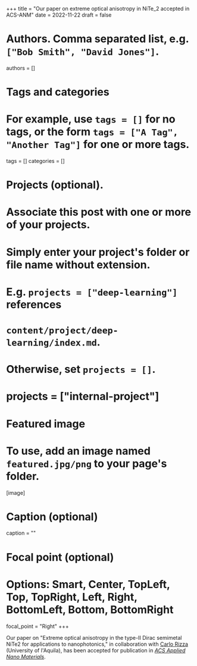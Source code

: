 +++
title = "Our paper on extreme optical anisotropy in NiTe_2 accepted in ACS-ANM"
date = 2022-11-22
draft = false

# Authors. Comma separated list, e.g. `["Bob Smith", "David Jones"]`.
authors = []

# Tags and categories
# For example, use `tags = []` for no tags, or the form `tags = ["A Tag", "Another Tag"]` for one or more tags.
tags = []
categories = []

# Projects (optional).
#   Associate this post with one or more of your projects.
#   Simply enter your project's folder or file name without extension.
#   E.g. `projects = ["deep-learning"]` references
#   `content/project/deep-learning/index.md`.
#   Otherwise, set `projects = []`.
# projects = ["internal-project"]

# Featured image
# To use, add an image named `featured.jpg/png` to your page's folder.
[image]
  # Caption (optional)
  caption = ""

  # Focal point (optional)
  # Options: Smart, Center, TopLeft, Top, TopRight, Left, Right, BottomLeft, Bottom, BottomRight
  focal_point = "Right"
+++

Our paper on "Extreme optical anisotropy in the type-II Dirac semimetal NiTe2 for applications to nanophotonics,"
in collaboration with [Carlo Rizza](https://sites.google.com/site/rizzacarlo81/) (University of l'Aquila),
has been accepted for publication in [*ACS Applied Nano Materials*](https://pubs.acs.org/journal/aanmf6).
